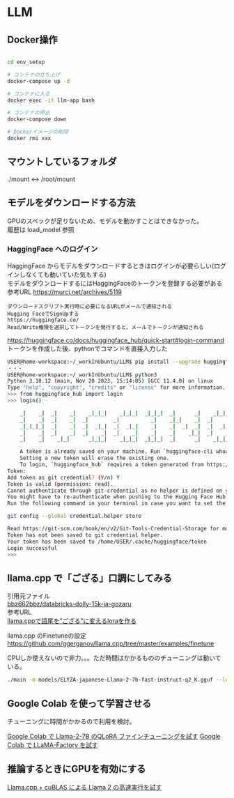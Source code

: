 # LLM

## Docker操作

```bash

cd env_setup

# コンテナの立ち上げ
docker-compose up -d

# コンテナに入る
docker exec -it llm-app bash

# コンテナの停止
docker-compose down

# Dockerイメージの削除
docker rmi xxx
```

## マウントしているフォルダ

./mount <-> /root/mount

## モデルをダウンロードする方法

GPUのスペックが足りないため、モデルを動かすことはできなかった。  
履歴は load_model 参照

### HaggingFace へのログイン

HaggingFace からモデルをダウンロードするときはログインが必要らしい(ログインしなくても動いていた気もする)  
モデルをダウンロードするにはHaggingFaceのトークンを登録する必要がある
参考URL https://murci.net/archives/5119

```
ダウンロードスクリプト実行時に必要になるURLがメールで通知される
Hugging FaceでSignUpする
https://huggingface.co/
Read/Write権限を選択してトークンを発行すると、メールでトークンが通知される
```

https://huggingface.co/docs/huggingface_hub/quick-start#login-command
トークンを作成した後、pythonでコマンドを直接入力した

``` bash
USER@home-workspace:~/_workInUbuntu/LLM$ pip install --upgrade huggingface_hub
・・・
USER@home-workspace:~/_workInUbuntu/LLM$ python3
Python 3.10.12 (main, Nov 20 2023, 15:14:05) [GCC 11.4.0] on linux
Type "help", "copyright", "credits" or "license" for more information.
>>> from huggingface_hub import login
>>> login()

    _|    _|  _|    _|    _|_|_|    _|_|_|  _|_|_|  _|      _|    _|_|_|      _|_|_|_|    _|_|      _|_|_|  _|_|_|_|
    _|    _|  _|    _|  _|        _|          _|    _|_|    _|  _|            _|        _|    _|  _|        _|
    _|_|_|_|  _|    _|  _|  _|_|  _|  _|_|    _|    _|  _|  _|  _|  _|_|      _|_|_|    _|_|_|_|  _|        _|_|_|
    _|    _|  _|    _|  _|    _|  _|    _|    _|    _|    _|_|  _|    _|      _|        _|    _|  _|        _|
    _|    _|    _|_|      _|_|_|    _|_|_|  _|_|_|  _|      _|    _|_|_|      _|        _|    _|    _|_|_|  _|_|_|_|

    A token is already saved on your machine. Run `huggingface-cli whoami` to get more information or `huggingface-cli logout` if you want to log out.
    Setting a new token will erase the existing one.
    To login, `huggingface_hub` requires a token generated from https://huggingface.co/settings/tokens .
Token:
Add token as git credential? (Y/n) Y
Token is valid (permission: read).
Cannot authenticate through git-credential as no helper is defined on your machine.
You might have to re-authenticate when pushing to the Hugging Face Hub.
Run the following command in your terminal in case you want to set the 'store' credential helper as default.

git config --global credential.helper store

Read https://git-scm.com/book/en/v2/Git-Tools-Credential-Storage for more details.
Token has not been saved to git credential helper.
Your token has been saved to /home/USER/.cache/huggingface/token
Login successful
>>>
```

## llama.cpp で「ござる」口調にしてみる

引用元ファイル  
[bbz662bbz/databricks-dolly-15k-ja-gozaru](https://huggingface.co/datasets/bbz662bbz/databricks-dolly-15k-ja-gozaru)  
参考URL  
[llama.cppで語尾を”ござる”に変えるloraを作る](https://zenn.dev/michy/articles/a79d4a4a501bf9)  

llama.cpp のFinetuneの設定  
https://github.com/ggerganov/llama.cpp/tree/master/examples/finetune  

CPUしか使えないので非力。。。ただ時間はかかるもののチューニングは動いている。

```bash
./main -m models/ELYZA-japanese-Llama-2-7b-fast-instruct-q2_K.gguf --lora {loraPath} -n 256 -p '[INST] <<SYS>>あなたは誠実で優秀な日本人のアシスタントです。<</SYS>>日本の首都は? [/INST]'
``` 

## Google Colab を使って学習させる

チューニングに時間がかかるので利用を検討。

[Google Colab で Llama-2-7B のQLoRA ファインチューニングを試す](https://note.com/npaka/n/na7c631175111)
[Google Colab で LLaMA-Factory を試す](https://note.com/npaka/n/ne72fb4de6a2f)



## 推論するときにGPUを有効にする

[Llama.cpp + cuBLAS による Llama 2 の高速実行を試す](https://note.com/npaka/n/n9eda56d3a463)

